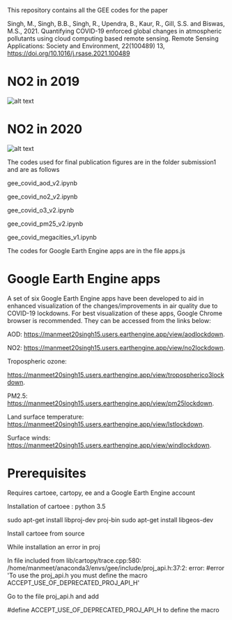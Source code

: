 This repository contains all the GEE codes for the paper 

Singh, M., Singh, B.B., Singh, R., Upendra, B., Kaur, R., Gill, S.S. and Biswas, M.S., 2021. Quantifying COVID-19 enforced global changes in atmospheric pollutants using cloud computing based remote sensing. Remote Sensing Applications: Society and Environment, 22(100489) 13, https://doi.org/10.1016/j.rsase.2021.100489

# NO2 in 2019

![alt text](https://github.com/manmeet3591/gee_lockdown/blob/master/2019_no2.PNG?raw=true)

# NO2 in 2020

![alt text](https://github.com/manmeet3591/gee_lockdown/blob/master/2020_no2.PNG?raw=true)

The codes used for final publication figures are in the folder submission1 and are as follows

gee_covid_aod_v2.ipynb

gee_covid_no2_v2.ipynb

gee_covid_o3_v2.ipynb

gee_covid_pm25_v2.ipynb

gee_covid_megacities_v1.ipynb

The codes for Google Earth Engine apps are in the file apps.js

# Google Earth Engine apps

A set of six Google Earth Engine apps have been developed to aid in enhanced visualization of the changes/improvements in air quality due to COVID-19 lockdowns. For best visualization of these apps, Google Chrome browser is recommended. They can be accessed from the links below:

AOD: https://manmeet20singh15.users.earthengine.app/view/aodlockdown.

NO2: https://manmeet20singh15.users.earthengine.app/view/no2lockdown.

Tropospheric ozone:

https://manmeet20singh15.users.earthengine.app/view/tropospherico3lockdown.

PM2.5: https://manmeet20singh15.users.earthengine.app/view/pm25lockdown.

Land surface temperature: https://manmeet20singh15.users.earthengine.app/view/lstlockdown.

Surface winds: https://manmeet20singh15.users.earthengine.app/view/windlockdown.

# Prerequisites

Requires cartoee, cartopy, ee and a Google Earth Engine account

Installation of cartoee : python 3.5

sudo apt-get install libproj-dev proj-bin
sudo apt-get install libgeos-dev

Install cartoee from source 

While installation an error in proj

In file included from lib/cartopy/trace.cpp:580:
/home/manmeet/anaconda3/envs/gee/include/proj_api.h:37:2: error: #error 'To use the proj_api.h you must define the macro ACCEPT_USE_OF_DEPRECATED_PROJ_API_H'

Go to the file proj_api.h and add

#define ACCEPT_USE_OF_DEPRECATED_PROJ_API_H to define the macro 
